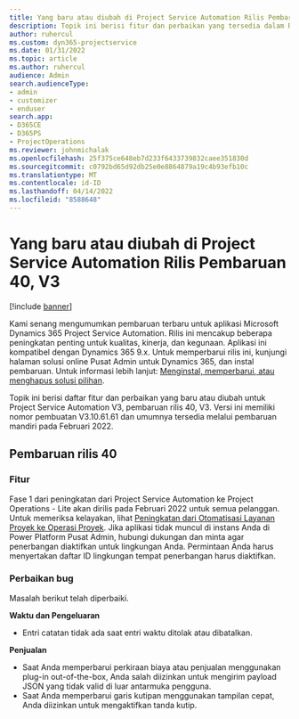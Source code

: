 ```yaml
---
title: Yang baru atau diubah di Project Service Automation Rilis Pembaruan 40, V3
description: Topik ini berisi fitur dan perbaikan yang tersedia dalam Rilis Pembaruan Microsoft Dynamics 365 Project Service Automation 40, V3.
author: ruhercul
ms.custom: dyn365-projectservice
ms.date: 01/31/2022
ms.topic: article
ms.author: ruhercul
audience: Admin
search.audienceType:
- admin
- customizer
- enduser
search.app:
- D365CE
- D365PS
- ProjectOperations
ms.reviewer: johnmichalak
ms.openlocfilehash: 25f375ce648eb7d233f6433739832caee351830d
ms.sourcegitcommit: c0792bd65d92db25e0e8864879a19c4b93efb10c
ms.translationtype: MT
ms.contentlocale: id-ID
ms.lasthandoff: 04/14/2022
ms.locfileid: "8588648"
---
```

# <a name="whats-new-or-changed-in-project-service-automation-update-release-40-v3"></a>Yang baru atau diubah di Project Service Automation Rilis Pembaruan 40, V3

[!include [banner](../includes/psa-now-project-operations.md)]

Kami senang mengumumkan pembaruan terbaru untuk aplikasi Microsoft Dynamics 365 Project Service Automation. Rilis ini mencakup beberapa peningkatan penting untuk kualitas, kinerja, dan kegunaan. Aplikasi ini kompatibel dengan Dynamics 365 9.x. Untuk memperbarui rilis ini, kunjungi halaman solusi online Pusat Admin untuk Dynamics 365, dan instal pembaruan. Untuk informasi lebih lanjut: [Menginstal, memperbarui, atau menghapus solusi pilihan](/power-platform/admin/install-remove-preferred-solution).

Topik ini berisi daftar fitur dan perbaikan yang baru atau diubah untuk Project Service Automation V3, pembaruan rilis 40, V3. Versi ini memiliki nomor pembuatan V3.10.61.61 dan umumnya tersedia melalui pembaruan mandiri pada Februari 2022.

## <a name="update-release-40"></a>Pembaruan rilis 40

### <a name="features"></a>Fitur
Fase 1 dari peningkatan dari Project Service Automation ke Project Operations - Lite akan dirilis pada Februari 2022 untuk semua pelanggan. Untuk memeriksa kelayakan, lihat [Peningkatan dari Otomatisasi Layanan Proyek ke Operasi Proyek](upgrade-project-operations-non-stocked.md). Jika aplikasi tidak muncul di instans Anda di Power Platform Pusat Admin, hubungi dukungan dan minta agar penerbangan diaktifkan untuk lingkungan Anda. Permintaan Anda harus menyertakan daftar ID lingkungan tempat penerbangan harus diaktifkan.

### <a name="bug-fixes"></a>Perbaikan bug

Masalah berikut telah diperbaiki.

**Waktu dan Pengeluaran**
- Entri catatan tidak ada saat entri waktu ditolak atau dibatalkan. 

**Penjualan**

- Saat Anda memperbarui perkiraan biaya atau penjualan menggunakan plug-in out-of-the-box, Anda salah diizinkan untuk mengirim payload JSON yang tidak valid di luar antarmuka pengguna.
- Saat Anda memperbarui garis kutipan menggunakan tampilan cepat, Anda diizinkan untuk mengaktifkan tanda kutip.
